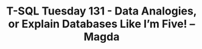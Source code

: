---
ref: tsql2sday131c
title: T-SQL Tuesday 131 - Data Analogies, or Explain Databases Like I’m Five! – Magda
excerpt: 
tags: [english, community, events, sqlfamily, tsql2sday]
categories: [english, community, events, tsql2sday]
lang: en
locale: en-GB
permalink: /:year/:month/:title
---